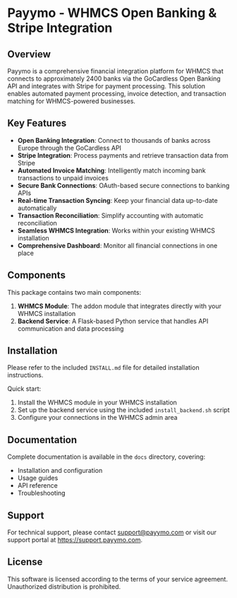# Payymo - WHMCS Open Banking & Stripe Integration

## Overview

Payymo is a comprehensive financial integration platform for WHMCS that connects to approximately 2400 banks via the GoCardless Open Banking API and integrates with Stripe for payment processing. This solution enables automated payment processing, invoice detection, and transaction matching for WHMCS-powered businesses.

## Key Features

- **Open Banking Integration**: Connect to thousands of banks across Europe through the GoCardless API
- **Stripe Integration**: Process payments and retrieve transaction data from Stripe
- **Automated Invoice Matching**: Intelligently match incoming bank transactions to unpaid invoices
- **Secure Bank Connections**: OAuth-based secure connections to banking APIs
- **Real-time Transaction Syncing**: Keep your financial data up-to-date automatically
- **Transaction Reconciliation**: Simplify accounting with automatic reconciliation
- **Seamless WHMCS Integration**: Works within your existing WHMCS installation
- **Comprehensive Dashboard**: Monitor all financial connections in one place

## Components

This package contains two main components:

1. **WHMCS Module**: The addon module that integrates directly with your WHMCS installation
2. **Backend Service**: A Flask-based Python service that handles API communication and data processing

## Installation

Please refer to the included `INSTALL.md` file for detailed installation instructions.

Quick start:
1. Install the WHMCS module in your WHMCS installation
2. Set up the backend service using the included `install_backend.sh` script
3. Configure your connections in the WHMCS admin area

## Documentation

Complete documentation is available in the `docs` directory, covering:
- Installation and configuration
- Usage guides
- API reference
- Troubleshooting

## Support

For technical support, please contact support@payymo.com or visit our support portal at https://support.payymo.com.

## License

This software is licensed according to the terms of your service agreement. Unauthorized distribution is prohibited.
